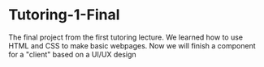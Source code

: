 # Tutoring-1-Final
The final project from the first tutoring lecture. We learned how to use HTML and CSS to make basic webpages. Now we will finish a component for a "client" based on a UI/UX design
